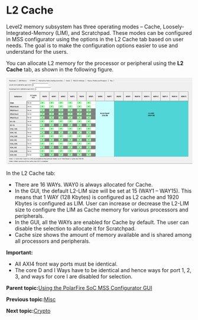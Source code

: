 # L2 Cache

Level2 memory subsystem has three operating modes – Cache, Loosely-Integrated-Memory \(LIM\), and Scratchpad. These modes can be configured in MSS configurator using the options in the L2 Cache tab based on user needs. The goal is to make the configuration options easier to use and understand for the users.

You can allocate L2 memory for the processor or peripheral using the **L2 Cache** tab, as shown in the following figure.

![](GUID-AA2593E1-AB24-44A1-9819-0B10C6CD6646-low.png "L2 Cache")

In the L2 Cache tab:

-   There are 16 WAYs. WAY0 is always allocated for Cache.
-   In the GUI, the default L2-LIM size will be set at 15 \(WAY1 – WAY15\). This means that 1 WAY \(128 Kbytes\) is configured as L2 cache and 1920 Kbytes is configured as LIM. User can increase or decrease the L2-LIM size to configure the LIM as Cache memory for various processors and peripherals.
-   In the GUI, all the WAYs are enabled for Cache by default. The user can disable the selection to allocate it for Scratchpad.
-   Cache size shows the amount of memory available and is shared among all processors and peripherals.

**Important:**

-   All AXI4 front way ports must be identical.
-   The core D and I Ways have to be identical and hence ways for port 1, 2, 3, and ways for core I are disabled for selection.

**Parent topic:**[Using the PolarFire SoC MSS Configurator GUI](GUID-E11D45E3-7975-4122-BA81-72D6BDD0CD1A.md)

**Previous topic:**[Misc](GUID-7B406484-CA58-47D9-A0C6-E20B090D565C.md)

**Next topic:**[Crypto](GUID-2BCF0FE7-8951-47C2-A2E6-D143E8C923AD.md)

